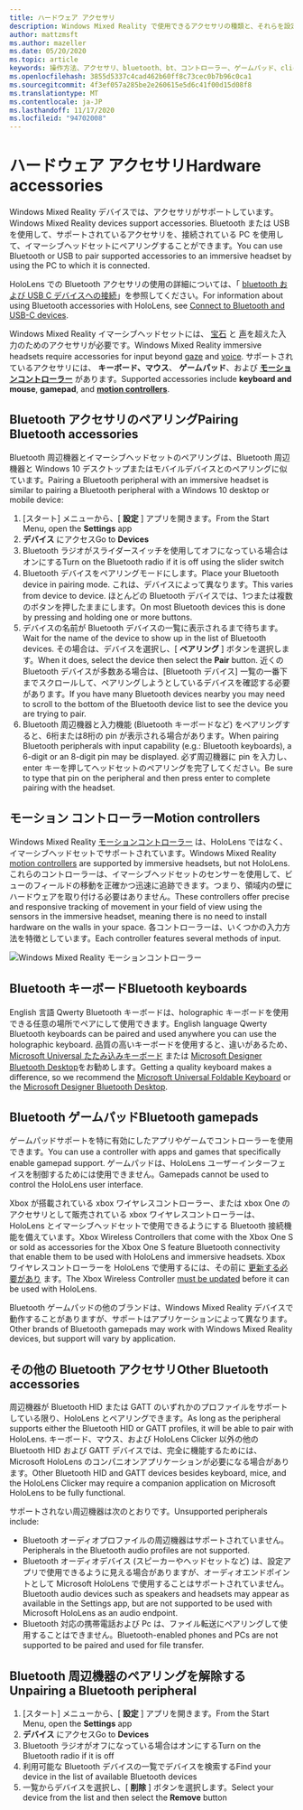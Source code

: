 ```yaml
---
title: ハードウェア アクセサリ
description: Windows Mixed Reality で使用できるアクセサリの種類と、それらを設定する方法について説明します。
author: mattzmsft
ms.author: mazeller
ms.date: 05/20/2020
ms.topic: article
keywords: 操作方法、アクセサリ、bluetooth、bt、コントローラー、ゲームパッド、clicker、xbox、ハードウェア、mixed reality ヘッドセット、windows mixed reality ヘッドセット、virtual reality ヘッドセット、モーションコントローラー
ms.openlocfilehash: 3855d5337c4cad462b60ff8c73cec0b7b96c0ca1
ms.sourcegitcommit: 4f3ef057a285be2e260615e5d6c41f00d15d08f8
ms.translationtype: MT
ms.contentlocale: ja-JP
ms.lasthandoff: 11/17/2020
ms.locfileid: "94702008"
---
```

# <a name="hardware-accessories"></a><span data-ttu-id="2abb5-104">ハードウェア アクセサリ</span><span class="sxs-lookup"><span data-stu-id="2abb5-104">Hardware accessories</span></span>

<span data-ttu-id="2abb5-105">Windows Mixed Reality デバイスでは、アクセサリがサポートしています。</span><span class="sxs-lookup"><span data-stu-id="2abb5-105">Windows Mixed Reality devices support accessories.</span></span> <span data-ttu-id="2abb5-106">Bluetooth または USB を使用して、サポートされているアクセサリを、接続されている PC を使用して、イマーシブヘッドセットにペアリングすることができます。</span><span class="sxs-lookup"><span data-stu-id="2abb5-106">You can use Bluetooth or USB to pair supported accessories to an immersive headset by using the PC to which it is connected.</span></span>

<span data-ttu-id="2abb5-107">HoloLens での Bluetooth アクセサリの使用の詳細については、「 [bluetooth および USB C デバイスへの接続](https://docs.microsoft.com/hololens/hololens-connect-devices)」を参照してください。</span><span class="sxs-lookup"><span data-stu-id="2abb5-107">For information about using Bluetooth accessories with HoloLens, see [Connect to Bluetooth and USB-C devices](https://docs.microsoft.com/hololens/hololens-connect-devices).</span></span>

<span data-ttu-id="2abb5-108">Windows Mixed Reality イマーシブヘッドセットには、 [宝石](../design/gaze-and-commit.md) と [声](../design/voice-input.md)を超えた入力のためのアクセサリが必要です。</span><span class="sxs-lookup"><span data-stu-id="2abb5-108">Windows Mixed Reality immersive headsets require accessories for input beyond [gaze](../design/gaze-and-commit.md) and [voice](../design/voice-input.md).</span></span> <span data-ttu-id="2abb5-109">サポートされているアクセサリには、 **キーボード、マウス**、 **ゲームパッド**、および **[モーションコントローラー](../design/motion-controllers.md)** があります。</span><span class="sxs-lookup"><span data-stu-id="2abb5-109">Supported accessories include **keyboard and mouse**, **gamepad**, and **[motion controllers](../design/motion-controllers.md)**.</span></span>

## <a name="pairing-bluetooth-accessories"></a><span data-ttu-id="2abb5-110">Bluetooth アクセサリのペアリング</span><span class="sxs-lookup"><span data-stu-id="2abb5-110">Pairing Bluetooth accessories</span></span>

<span data-ttu-id="2abb5-111">Bluetooth 周辺機器とイマーシブヘッドセットのペアリングは、Bluetooth 周辺機器と Windows 10 デスクトップまたはモバイルデバイスとのペアリングに似ています。</span><span class="sxs-lookup"><span data-stu-id="2abb5-111">Pairing a Bluetooth peripheral with an immersive headset is similar to pairing a Bluetooth peripheral with a Windows 10 desktop or mobile device:</span></span>

1. <span data-ttu-id="2abb5-112">[スタート] メニューから、[ **設定** ] アプリを開きます。</span><span class="sxs-lookup"><span data-stu-id="2abb5-112">From the Start Menu, open the **Settings** app</span></span>
2. <span data-ttu-id="2abb5-113">**デバイス** にアクセス</span><span class="sxs-lookup"><span data-stu-id="2abb5-113">Go to **Devices**</span></span>
3. <span data-ttu-id="2abb5-114">Bluetooth ラジオがスライダースイッチを使用してオフになっている場合はオンにする</span><span class="sxs-lookup"><span data-stu-id="2abb5-114">Turn on the Bluetooth radio if it is off using the slider switch</span></span>
4. <span data-ttu-id="2abb5-115">Bluetooth デバイスをペアリングモードにします。</span><span class="sxs-lookup"><span data-stu-id="2abb5-115">Place your Bluetooth device in pairing mode.</span></span> <span data-ttu-id="2abb5-116">これは、デバイスによって異なります。</span><span class="sxs-lookup"><span data-stu-id="2abb5-116">This varies from device to device.</span></span> <span data-ttu-id="2abb5-117">ほとんどの Bluetooth デバイスでは、1つまたは複数のボタンを押したままにします。</span><span class="sxs-lookup"><span data-stu-id="2abb5-117">On most Bluetooth devices this is done by pressing and holding one or more buttons.</span></span>
5. <span data-ttu-id="2abb5-118">デバイスの名前が Bluetooth デバイスの一覧に表示されるまで待ちます。</span><span class="sxs-lookup"><span data-stu-id="2abb5-118">Wait for the name of the device to show up in the list of Bluetooth devices.</span></span> <span data-ttu-id="2abb5-119">その場合は、デバイスを選択し、[ **ペアリング** ] ボタンを選択します。</span><span class="sxs-lookup"><span data-stu-id="2abb5-119">When it does, select the device then select the **Pair** button.</span></span> <span data-ttu-id="2abb5-120">近くの Bluetooth デバイスが多数ある場合は、[Bluetooth デバイス] 一覧の一番下までスクロールして、ペアリングしようとしているデバイスを確認する必要があります。</span><span class="sxs-lookup"><span data-stu-id="2abb5-120">If you have many Bluetooth devices nearby you may need to scroll to the bottom of the Bluetooth device list to see the device you are trying to pair.</span></span>
6. <span data-ttu-id="2abb5-121">Bluetooth 周辺機器と入力機能 (Bluetooth キーボードなど) をペアリングすると、6桁または8桁の pin が表示される場合があります。</span><span class="sxs-lookup"><span data-stu-id="2abb5-121">When pairing Bluetooth peripherals with input capability (e.g.: Bluetooth keyboards), a 6-digit or an 8-digit pin may be displayed.</span></span> <span data-ttu-id="2abb5-122">必ず周辺機器に pin を入力し、enter キーを押してヘッドセットのペアリングを完了してください。</span><span class="sxs-lookup"><span data-stu-id="2abb5-122">Be sure to type that pin on the peripheral and then press enter to complete pairing with the headset.</span></span>

## <a name="motion-controllers"></a><span data-ttu-id="2abb5-123">モーション コントローラー</span><span class="sxs-lookup"><span data-stu-id="2abb5-123">Motion controllers</span></span>

<span data-ttu-id="2abb5-124">Windows Mixed Reality [モーションコントローラー](../design/motion-controllers.md) は、HoloLens ではなく、イマーシブヘッドセットでサポートされています。</span><span class="sxs-lookup"><span data-stu-id="2abb5-124">Windows Mixed Reality [motion controllers](../design/motion-controllers.md) are supported by immersive headsets, but not HoloLens.</span></span> <span data-ttu-id="2abb5-125">これらのコントローラーは、イマーシブヘッドセットのセンサーを使用して、ビューのフィールドの移動を正確かつ迅速に追跡できます。つまり、領域内の壁にハードウェアを取り付ける必要はありません。</span><span class="sxs-lookup"><span data-stu-id="2abb5-125">These controllers offer precise and responsive tracking of movement in your field of view using the sensors in the immersive headset, meaning there is no need to install hardware on the walls in your space.</span></span> <span data-ttu-id="2abb5-126">各コントローラーは、いくつかの入力方法を特徴としています。</span><span class="sxs-lookup"><span data-stu-id="2abb5-126">Each controller features several methods of input.</span></span>

![Windows Mixed Reality モーションコントローラー](../design/images/winmr-ck-1080x1080-350px.jpg)

## <a name="bluetooth-keyboards"></a><span data-ttu-id="2abb5-128">Bluetooth キーボード</span><span class="sxs-lookup"><span data-stu-id="2abb5-128">Bluetooth keyboards</span></span>

<span data-ttu-id="2abb5-129">English 言語 Qwerty Bluetooth キーボードは、holographic キーボードを使用できる任意の場所でペアにして使用できます。</span><span class="sxs-lookup"><span data-stu-id="2abb5-129">English language Qwerty Bluetooth keyboards can be paired and used anywhere you can use the holographic keyboard.</span></span> <span data-ttu-id="2abb5-130">品質の高いキーボードを使用すると、違いがあるため、 [Microsoft Universal たたみ込みキーボード](https://www.microsoft.com/accessories/products/keyboards/universal-foldable-keyboard/gu5-00001) または [Microsoft Designer Bluetooth Desktop](https://www.microsoft.com/accessories/products/keyboards/designer-bluetooth-desktop/7n9-00001)をお勧めします。</span><span class="sxs-lookup"><span data-stu-id="2abb5-130">Getting a quality keyboard makes a difference, so we recommend the [Microsoft Universal Foldable Keyboard](https://www.microsoft.com/accessories/products/keyboards/universal-foldable-keyboard/gu5-00001) or the [Microsoft Designer Bluetooth Desktop](https://www.microsoft.com/accessories/products/keyboards/designer-bluetooth-desktop/7n9-00001).</span></span>

## <a name="bluetooth-gamepads"></a><span data-ttu-id="2abb5-131">Bluetooth ゲームパッド</span><span class="sxs-lookup"><span data-stu-id="2abb5-131">Bluetooth gamepads</span></span>

<span data-ttu-id="2abb5-132">ゲームパッドサポートを特に有効にしたアプリやゲームでコントローラーを使用できます。</span><span class="sxs-lookup"><span data-stu-id="2abb5-132">You can use a controller with apps and games that specifically enable gamepad support.</span></span> <span data-ttu-id="2abb5-133">ゲームパッドは、HoloLens ユーザーインターフェイスを制御するためには使用できません。</span><span class="sxs-lookup"><span data-stu-id="2abb5-133">Gamepads cannot be used to control the HoloLens user interface.</span></span>

<span data-ttu-id="2abb5-134">Xbox が搭載されている xbox ワイヤレスコントローラー、または xbox One のアクセサリとして販売されている xbox ワイヤレスコントローラーは、HoloLens とイマーシブヘッドセットで使用できるようにする Bluetooth 接続機能を備えています。</span><span class="sxs-lookup"><span data-stu-id="2abb5-134">Xbox Wireless Controllers that come with the Xbox One S or sold as accessories for the Xbox One S feature Bluetooth connectivity that enable them to be used with HoloLens and immersive headsets.</span></span> <span data-ttu-id="2abb5-135">Xbox ワイヤレスコントローラーを HoloLens で使用するには、その前に [更新する必要があり](https://support.xbox.com/xbox-one/accessories/update-controller-for-stereo-headset-adapter) ます。</span><span class="sxs-lookup"><span data-stu-id="2abb5-135">The Xbox Wireless Controller [must be updated](https://support.xbox.com/xbox-one/accessories/update-controller-for-stereo-headset-adapter) before it can be used with HoloLens.</span></span>

<span data-ttu-id="2abb5-136">Bluetooth ゲームパッドの他のブランドは、Windows Mixed Reality デバイスで動作することがありますが、サポートはアプリケーションによって異なります。</span><span class="sxs-lookup"><span data-stu-id="2abb5-136">Other brands of Bluetooth gamepads may work with Windows Mixed Reality devices, but support will vary by application.</span></span>

## <a name="other-bluetooth-accessories"></a><span data-ttu-id="2abb5-137">その他の Bluetooth アクセサリ</span><span class="sxs-lookup"><span data-stu-id="2abb5-137">Other Bluetooth accessories</span></span>

<span data-ttu-id="2abb5-138">周辺機器が Bluetooth HID または GATT のいずれかのプロファイルをサポートしている限り、HoloLens とペアリングできます。</span><span class="sxs-lookup"><span data-stu-id="2abb5-138">As long as the peripheral supports either the Bluetooth HID or GATT profiles, it will be able to pair with HoloLens.</span></span> <span data-ttu-id="2abb5-139">キーボード、マウス、および HoloLens Clicker 以外の他の Bluetooth HID および GATT デバイスでは、完全に機能するためには、Microsoft HoloLens のコンパニオンアプリケーションが必要になる場合があります。</span><span class="sxs-lookup"><span data-stu-id="2abb5-139">Other Bluetooth HID and GATT devices besides keyboard, mice, and the HoloLens Clicker may require a companion application on Microsoft HoloLens to be fully functional.</span></span>

<span data-ttu-id="2abb5-140">サポートされない周辺機器は次のとおりです。</span><span class="sxs-lookup"><span data-stu-id="2abb5-140">Unsupported peripherals include:</span></span>

* <span data-ttu-id="2abb5-141">Bluetooth オーディオプロファイルの周辺機器はサポートされていません。</span><span class="sxs-lookup"><span data-stu-id="2abb5-141">Peripherals in the Bluetooth audio profiles are not supported.</span></span>
* <span data-ttu-id="2abb5-142">Bluetooth オーディオデバイス (スピーカーやヘッドセットなど) は、設定アプリで使用できるように見える場合がありますが、オーディオエンドポイントとして Microsoft HoloLens で使用することはサポートされていません。</span><span class="sxs-lookup"><span data-stu-id="2abb5-142">Bluetooth audio devices such as speakers and headsets may appear as available in the Settings app, but are not supported to be used with Microsoft HoloLens as an audio endpoint.</span></span>
* <span data-ttu-id="2abb5-143">Bluetooth 対応の携帯電話および Pc は、ファイル転送にペアリングして使用することはできません。</span><span class="sxs-lookup"><span data-stu-id="2abb5-143">Bluetooth-enabled phones and PCs are not supported to be paired and used for file transfer.</span></span>

## <a name="unpairing-a-bluetooth-peripheral"></a><span data-ttu-id="2abb5-144">Bluetooth 周辺機器のペアリングを解除する</span><span class="sxs-lookup"><span data-stu-id="2abb5-144">Unpairing a Bluetooth peripheral</span></span>

1. <span data-ttu-id="2abb5-145">[スタート] メニューから、[ **設定** ] アプリを開きます。</span><span class="sxs-lookup"><span data-stu-id="2abb5-145">From the Start Menu, open the **Settings** app</span></span>
2. <span data-ttu-id="2abb5-146">**デバイス** にアクセス</span><span class="sxs-lookup"><span data-stu-id="2abb5-146">Go to **Devices**</span></span>
3. <span data-ttu-id="2abb5-147">Bluetooth ラジオがオフになっている場合はオンにする</span><span class="sxs-lookup"><span data-stu-id="2abb5-147">Turn on the Bluetooth radio if it is off</span></span>
4. <span data-ttu-id="2abb5-148">利用可能な Bluetooth デバイスの一覧でデバイスを検索する</span><span class="sxs-lookup"><span data-stu-id="2abb5-148">Find your device in the list of available Bluetooth devices</span></span>
5. <span data-ttu-id="2abb5-149">一覧からデバイスを選択し、[ **削除** ] ボタンを選択します。</span><span class="sxs-lookup"><span data-stu-id="2abb5-149">Select your device from the list and then select the **Remove** button</span></span>
